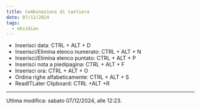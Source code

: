 ```yaml
---
title: Combinazioni di tastiera
date: 07/12/2024
tags:
  - obsidian
---
```


- Inserisci data: CTRL + ALT + D
- Inserisci/Elimina elenco numerato: CTRL + ALT + N
- Inserisci/Elimina elenco puntato: CTRL + ALT + P
- Inserisci nota a piedipagina: CTRL + ALT + F
- Inserisci ora: CTRL + ALT + O
- Ordina righe alfabeticamente: CTRL + ALT + S
- ReadITLater Clipboard: CTRL +ALT +R

---

Ultima modifica: sabato 07/12/2024, alle 12:23.
